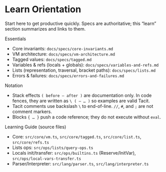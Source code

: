 # Learn Orientation

Start here to get productive quickly. Specs are authoritative; this “learn” section summarizes and links to them.

Essentials
- Core invariants: `docs/specs/core-invariants.md`
- VM architecture: `docs/specs/vm-architecture.md`
- Tagged values: `docs/specs/tagged.md`
- Variables & refs (locals + globals): `docs/specs/variables-and-refs.md`
- Lists (representation, traversal, bracket paths): `docs/specs/lists.md`
- Errors & failures: `docs/specs/errors-and-failures.md`

Notation
- Stack effects `( before — after )` are documentation only. In code fences, they are written as `\ ( — … )` so examples are valid Tacit.
- Tacit comments use backslash `\` to end-of-line. `//`, `#`, and `;` are not comment markers.
- Blocks `{ … }` push a code reference; they do not execute without `eval`.

Learning Guide (source files)
- Core: `src/core/vm.ts`, `src/core/tagged.ts`, `src/core/list.ts`, `src/core/refs.ts`
- Lists ops: `src/ops/lists/query-ops.ts`
- Locals init/transfer: `src/ops/builtins.ts` (Reserve/InitVar), `src/ops/local-vars-transfer.ts`
- Parser/Interpreter: `src/lang/parser.ts`, `src/lang/interpreter.ts`
